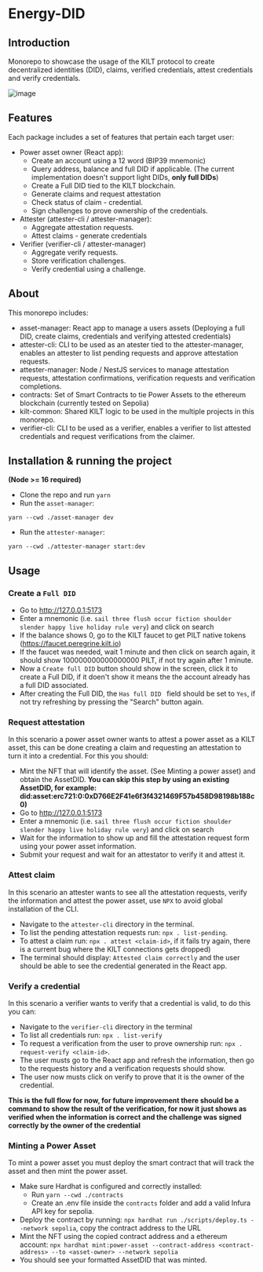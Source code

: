 # Energy-DID

## Introduction

Monorepo to showcase the usage of the KILT protocol to create decentralized identities (DID), claims, verified credentials, attest credentials and verify credentials.

![image](https://github.com/dvrosalesm/energy-did/assets/11451856/accf73cc-fa5d-4a53-9ae3-ef848b50e4bf)


## Features

Each package includes a set of features that pertain each target user:

- Power asset owner (React app):
    - Create an account using a 12 word (BIP39 mnemonic)
    - Query address, balance and full DID if applicable. (The current implementation doesn't support light DIDs, **only full DIDs**)
    - Create a Full DID tied to the KILT blockchain.
    - Generate claims and request attestation
    - Check status of claim - credential.
    - Sign challenges to prove ownership of the credentials.
- Attester (attester-cli / attester-manager):
    - Aggregate attestation requests.
    - Attest claims - generate credentials
- Verifier (verifier-cli / attester-manager)
    - Aggregate verify requests.
    - Store verification challenges.
    - Verify credential using a challenge.

## About

This monorepo includes:

- asset-manager: React app to manage a users assets (Deploying a full DID, create claims, credentials and verifying attested credentials)
- attester-cli: CLI to be used as an atester tied to the attester-manager, enables an attester to list pending requests and approve attestation requests.
- attester-manager: Node / NestJS services to manage attestation requests, attestation confirmations, verification requests and verification completions.
- contracts: Set of Smart Contracts to tie Power Assets to the ethereum blockchain (currently tested on Sepolia)
- kilt-common: Shared KILT logic to be used in the multiple projects in this monorepo.
- verifier-cli: CLI to be used as a verifier, enables a verifier to list attested credentials and request verifications from the claimer.

## Installation & running the project 

**(Node >= 16 required)**

- Clone the repo and run `yarn`
- Run the `asset-manager`:
```
yarn --cwd ./asset-manager dev
```
- Run the `attester-manager`:
```
yarn --cwd ./attester-manager start:dev
```

## Usage

### Create a `Full DID`
- Go to http://127.0.0.1:5173 
- Enter a mnemonic (i.e. `sail three flush occur fiction shoulder slender happy live holiday rule very`) and click on search
- If the balance shows 0, go to the KILT faucet to get PILT native tokens (https://faucet.peregrine.kilt.io)
- If the faucet was needed, wait 1 minute and then click on search again, it should show 100000000000000000 PILT, if not try again after 1 minute.
- Now a `Create full DID` button should show in the screen, click it to create a Full DID, if it doen't show it means the the account already has a full DID associated.
- After creating the Full DID, the `Has full DID ` field should be set to `Yes`, if not try refreshing by pressing the "Search" button again.

### Request attestation
In this scenario a power asset owner wants to attest a power asset as a KILT asset, this can be done creating a claim and requesting an attestation to turn it into a credential. For this you should: 
- Mint the NFT that will identify the asset. (See Minting a power asset) and obtain the AssetDID. **You can skip this step by using an existing AssetDID, for example: did:asset:erc721:0:0xD766E2F41e6f3f4321469F57b458D98198b188c0)**
- Go to http://127.0.0.1:5173 
- Enter a mnemonic (i.e. `sail three flush occur fiction shoulder slender happy live holiday rule very`) and click on search
- Wait for the information to show up and fill the attestation request form using your power asset information.
- Submit your request and wait for an attestator to verify it and attest it.

### Attest claim
In this scenario an attester wants to see all the attestation requests, verify the information and attest the power asset, use `NPX` to avoid global installation of the CLI.
- Navigate to the `attester-cli` directory in the terminal.
- To list the pending attestation requests run: `npx . list-pending`.
- To attest a claim run: `npx . attest <claim-id>`, if it fails try again, there is a current bug where the KILT connections gets dropped)
- The terminal should display: `Attested claim correctly` and the user should be able to see the credential generated in the React app.

### Verify a credential
In this scenario a verifier wants to verify that a credential is valid, to do this you can:
- Navigate to the `verifier-cli` directory in the terminal
- To list all credentials run: `npx . list-verify`
- To request a verification from the user to prove ownership run: `npx . request-verify <claim-id>`.
- The user musts go to the React app and refresh the information, then go to the requests history and a verification requests should show.
- The user now musts click on verify to prove that it is the owner of the credential.

**This is the full flow for now, for future improvement there should be a command to show the result of the verification, for now it just shows as verified when the information is correct and the challenge was signed correctly by the owner of the credential**
 

### Minting a Power Asset
To mint a power asset you must deploy the smart contract that will track the asset and then mint the power asset.
- Make sure Hardhat is configured and correctly installed:
    - Run `yarn --cwd ./contracts`
    - Create an .env file inside the `contracts` folder and add a valid Infura API key for sepolia.
- Deploy the contract by running: `npx hardhat run ./scripts/deploy.ts --network sepolia`, copy the contract address to the URL
- Mint the NFT using the copied contract address and a ethereum account: `npx hardhat mint:power-asset --contract-address <contract-address> --to <asset-owner> --network sepolia`
- You should see your formatted AssetDID that was minted.
